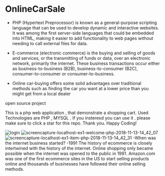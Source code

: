 # OnlineCarSale

- PHP (Hypertext Preprocessor) is known as a general-purpose scripting language that can be used to develop dynamic and interactive websites. It was among the first server-side languages that could be embedded into HTML, making it easier to add functionality to web pages without needing to call external files for data.

- E-commerce (electronic commerce) is the buying and selling of goods and services, or the transmitting of funds or data, over an electronic network, primarily the internet. These business transactions occur either as business-to-business (B2B), business-to-consumer (B2C), consumer-to-consumer or consumer-to-business.
- Online car-buying offers some solid advantages over traditional methods such as finding the car you want at a lower price than you might get from a local dealer

open source project

This is a php web application , that demonstrate a shopping cart. Used Technologies are PHP , MYSQL . If you insteresd you can use it . please make sure to click a star for this repo. Thank you. Happy Coding!

![login](https://user-images.githubusercontent.com/13791181/48419287-8e5a2200-e77d-11e8-93ae-3e65d16571b8.JPG)
![screencapture-localhost-ex1-welcome-php-2018-11-13-14_42_07](https://user-images.githubusercontent.com/13791181/48419312-9dd96b00-e77d-11e8-9f1e-ff6971a3dfd7.png)
![screencapture-localhost-ex1-item-php-2018-11-13-14_42_31](https://user-images.githubusercontent.com/13791181/48419324-a5990f80-e77d-11e8-913b-b57c5dc1e619.png)
-When was the internet business started?
-1991
The history of ecommerce is closely intertwined with the history of the internet. Online shopping only became possible when the internet was opened to the public in 1991. Amazon.com was one of the first ecommerce sites in the US to start selling products online and thousands of businesses have followed their online selling methods.
